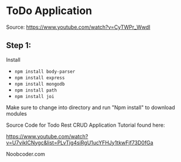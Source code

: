 # ToDo Application
Source: https://www.youtube.com/watch?v=CyTWPr_WwdI
## Step 1:

Install 
- `npm install body-parser`
- `npm install express`
- `npm install mongodb`
- `npm install path`
- `npm install joi`
  
Make sure to change into directory and run "Npm install" to download modules

Source Code for Todo Rest CRUD Application Tutorial found here:

https://www.youtube.com/watch?v=U7vikICNygc&list=PLvTjg4siRgU1ucYFHJy1tkwFjf73D0fGa

Noobcoder.com
